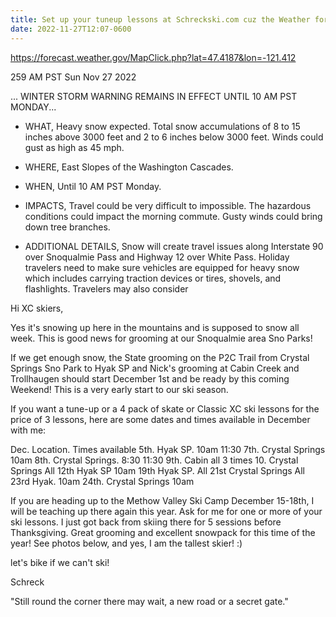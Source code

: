 ```yaml
---
title: Set up your tuneup lessons at Schreckski.com cuz the Weather for Snoqualmie Pass, WA (Kittitas County) is kicking it!
date: 2022-11-27T12:07-0600
---
```

https://forecast.weather.gov/MapClick.php?lat=47.4187&lon=-121.412

259 AM PST Sun Nov 27 2022

... WINTER STORM WARNING REMAINS IN EFFECT UNTIL 10 AM PST MONDAY... 

* WHAT, Heavy snow expected. Total snow accumulations of 8 to  15 inches above 3000 feet and 2 to 6 inches below 3000 feet.  Winds could gust as high as 45 mph.

* WHERE, East Slopes of the Washington Cascades.

* WHEN, Until 10 AM PST Monday.

* IMPACTS, Travel could be very difficult to impossible. The  hazardous conditions could impact the morning commute. Gusty  winds could bring down tree branches.

* ADDITIONAL DETAILS, Snow will create travel issues along  Interstate 90 over Snoqualmie Pass and Highway 12 over White  Pass. Holiday travelers need to make sure vehicles are  equipped for heavy snow which includes carrying traction  devices or tires, shovels, and flashlights. Travelers may also  consider 

Hi XC skiers,

Yes it's snowing up here in the mountains and is supposed to snow all week. This is good news for grooming at our Snoqualmie area Sno Parks!  

If we get enough snow, the State grooming on the P2C Trail from Crystal Springs Sno Park to Hyak SP and Nick's grooming at Cabin Creek and Trollhaugen should start December 1st and be ready by this coming Weekend! This is a very early start to our ski season.  

If you want a tune-up or a 4 pack of skate or Classic XC ski lessons for the price of 3 lessons, here are some dates and times available in December with me:

Dec.   Location. Times available 
5th.    Hyak SP.   10am 11:30
7th.  Crystal Springs 10am 
8th.  Crystal Springs.   8:30 11:30
9th.  Cabin  all 3 times
10.    Crystal Springs All
12th  Hyak SP    10am 
19th  Hyak  SP.  All 
21st  Crystal Springs All
23rd  Hyak. 10am 
24th. Crystal Springs 10am 

If you are heading up to the Methow Valley Ski Camp December 15-18th, I will be teaching up there again this year.  Ask for me for one or more of your ski lessons. I just got back from skiing there for 5 sessions before Thanksgiving.  Great grooming and excellent snowpack for this time of the year! See photos below, and yes, I am the tallest skier! :)

let's bike if we can't ski!

Schreck

"Still round the corner there may wait,
a new road or a secret gate."
